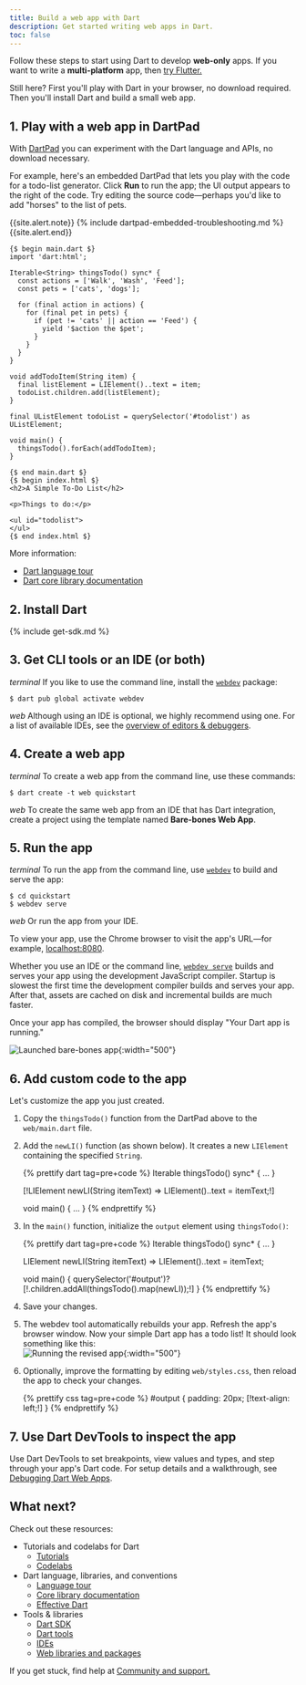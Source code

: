 ```yaml
---
title: Build a web app with Dart
description: Get started writing web apps in Dart.
toc: false
---
```


Follow these steps to start using Dart to develop **web-only** apps.
If you want to write a **multi-platform** app, then
[try Flutter.]({{site.flutter}}/web)

Still here?
First you'll play with Dart in your browser, no download required.
Then you'll install Dart and build a small web app.

## 1. Play with a web app in DartPad

With [DartPad][DartPad documentation]
you can experiment with the Dart language and APIs,
no download necessary.

For example, here's an embedded DartPad that lets you play with
the code for a todo-list generator.
Click **Run** to run the app;
the UI output appears to the right of the code.
Try editing the source code—perhaps you'd like to add "horses"
to the list of pets.

{{site.alert.note}}
{% include dartpad-embedded-troubleshooting.md %}
{{site.alert.end}}

```dart:run-dartpad:mode-html:ga_id-play_with_a_web_app
{$ begin main.dart $}
import 'dart:html';

Iterable<String> thingsTodo() sync* {
  const actions = ['Walk', 'Wash', 'Feed'];
  const pets = ['cats', 'dogs'];

  for (final action in actions) {
    for (final pet in pets) {
      if (pet != 'cats' || action == 'Feed') {
        yield '$action the $pet';
      }
    }
  }
}

void addTodoItem(String item) {
  final listElement = LIElement()..text = item;
  todoList.children.add(listElement);
}

final UListElement todoList = querySelector('#todolist') as UListElement;

void main() {
  thingsTodo().forEach(addTodoItem);
}

{$ end main.dart $}
{$ begin index.html $}
<h2>A Simple To-Do List</h2>

<p>Things to do:</p>

<ul id="todolist">
</ul>
{$ end index.html $}
```

More information:

* [Dart language tour][]
* [Dart core library documentation][]

## 2. Install Dart

{% include get-sdk.md %}

## 3. Get CLI tools or an IDE (or both)

<i class="material-icons">terminal</i>
If you like to use the command line, install the [`webdev`][] package:

```terminal
$ dart pub global activate webdev
```

<i class="material-icons">web</i>
Although using an IDE is optional, we highly recommend using one.
For a list of available IDEs, see the
[overview of editors & debuggers][].


## 4. Create a web app

<i class="material-icons">terminal</i>
To create a web app from the command line, use these commands:

```terminal
$ dart create -t web quickstart
```

<i class="material-icons">web</i>
To create the same web app from an IDE that has Dart integration,
create a project using the template named **Bare-bones Web App**.


## 5. Run the app

<i class="material-icons">terminal</i>
To run the app from the command line,
use [`webdev`][] to build and serve the app:

```terminal
$ cd quickstart
$ webdev serve
```

<i class="material-icons">web</i>
Or run the app from your IDE.

To view your app, use the Chrome browser
to visit the app's URL—for example,
[localhost:8080](http://localhost:8080).

Whether you use an IDE or the command line,
[`webdev serve`][] builds and serves your app
using the development JavaScript compiler.
Startup is slowest the first time the
development compiler builds and serves your app.
After that, assets are cached on disk and incremental builds are much faster.

Once your app has compiled, the browser should display
"Your Dart app is running."

![Launched bare-bones app](/assets/img/bare-bones-web-app.png){:width="500"}


## 6. Add custom code to the app

Let's customize the app you just created.

1. Copy the `thingsTodo()` function from the DartPad above
   to the `web/main.dart` file.

2. Add the `newLI()` function (as shown below).
   It creates a new `LIElement` containing the specified `String`.

   {% prettify dart tag=pre+code %}
   Iterable<String> thingsTodo() sync* { ... }

   [!LIElement newLI(String itemText) => LIElement()..text = itemText;!]

   void main() { ... }
   {% endprettify %}

3. In the `main()` function, initialize the `output` element using
   `thingsTodo()`:

   {% prettify dart tag=pre+code %}
   Iterable<String> thingsTodo() sync* { ... }

   LIElement newLI(String itemText) => LIElement()..text = itemText;

   void main() {
   querySelector('#output')?[!.children.addAll(thingsTodo().map(newLI));!]
   }
   {% endprettify %}

4. Save your changes.

5. The webdev tool automatically rebuilds your app.
   Refresh the app's browser window.
   Now your simple Dart app has a todo list!
   It should look something like this:<br>
   ![Running the revised app](/assets/img/bare-bones-todo.png){:width="500"}

6. Optionally, improve the formatting by editing `web/styles.css`,
   then reload the app to check your changes.

   {% prettify css tag=pre+code %}
   #output {
   padding: 20px;
   [!text-align: left;!]
   }
   {% endprettify %}


## 7. Use Dart DevTools to inspect the app

Use Dart DevTools to set breakpoints, view values and types,
and step through your app's Dart code.
For setup details and a walkthrough, see
[Debugging Dart Web Apps][].


## What next?

Check out these resources:

* Tutorials and codelabs for Dart
  * [Tutorials](/tutorials)
  * [Codelabs](/codelabs)
* Dart language, libraries, and conventions
  * [Language tour](/language)
  * [Core library documentation](/libraries)
  * [Effective Dart](/effective-dart)
* Tools & libraries
  * [Dart SDK](/tools/sdk)
  * [Dart tools](/tools)
  * [IDEs](/tools#ides-and-editors)
  * [Web libraries and packages](/web/libraries)

If you get stuck, find help at [Community and support.](/community)

[DartPad documentation]: /tools/dartpad
[Dart language tour]: /language
[Dart core library documentation]: /libraries
[Dart tools]: /tools
[Debugging Dart Web Apps]: /web/debugging
[overview of editors & debuggers]: /tools#ides-and-editors
[`webdev`]: /tools/webdev
[`webdev serve`]: /tools/webdev#serve


